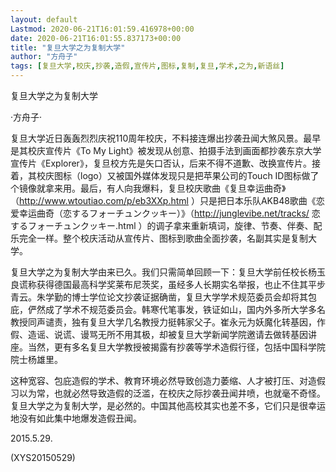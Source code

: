 ```yaml
---
layout: default
Lastmod: 2020-06-21T16:01:59.416978+00:00
date: 2020-06-21T16:01:55.837173+00:00
title: "复旦大学之为复制大学"
author: "方舟子"
tags: [复旦大学,校庆,抄袭,造假,宣传片,图标,复制,复旦,学术,之为,新语丝]
---
```


复旦大学之为复制大学

·方舟子·

复旦大学近日轰轰烈烈庆祝110周年校庆，不料接连爆出抄袭丑闻大煞风景。最早是其校庆宣传片《To My Light》被发现从创意、拍摄手法到画面都抄袭东京大学宣传片《Explorer》，复旦校方先是矢口否认，后来不得不道歉、改换宣传片。接着，其校庆图标（logo）又被国外媒体发现只是把苹果公司的Touch ID图标做了个镜像就拿来用。最后，有人向我爆料，复旦校庆歌曲《复旦幸运曲奇》（http://www.wtoutiao.com/p/eb3XXp.html ）只是把日本乐队AKB48歌曲《恋爱幸运曲奇（恋するフォーチュンクッキー）》（http://junglevibe.net/tracks/ 恋するフォーチュンクッキー.html ）的调子拿来重新填词，旋律、节奏、伴奏、配乐完全一样。整个校庆活动从宣传片、图标到歌曲全面抄袭，名副其实是复制大学。

复旦大学之为复制大学由来已久。我们只需简单回顾一下：复旦大学前任校长杨玉良谎称获得德国最高科学奖莱布尼茨奖，虽经多人长期实名举报，也止不住其平步青云。朱学勤的博士学位论文抄袭证据确凿，复旦大学学术规范委员会却将其包庇，俨然成了学术不规范委员会。韩寒代笔事发，铁证如山，国内外多所大学多名教授同声谴责，独有复旦大学几名教授力挺韩家父子。崔永元为妖魔化转基因，作假、造谣、说谎、谩骂无所不用其极，却被复旦大学新闻学院邀请去做转基因讲座。当然，更有多名复旦大学教授被揭露有抄袭等学术造假行径，包括中国科学院院士杨雄里。

这种宽容、包庇造假的学术、教育环境必然导致创造力萎缩、人才被打压、对造假习以为常，也就必然导致造假的泛滥，在校庆之际抄袭丑闻井喷，也就毫不奇怪。复旦大学之为复制大学，是必然的。中国其他高校其实也差不多，它们只是很幸运地没有如此集中地爆发造假丑闻。

2015.5.29.

(XYS20150529)

